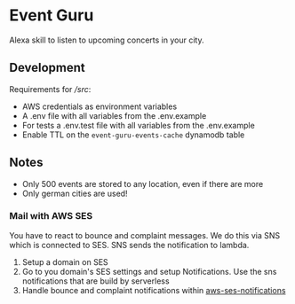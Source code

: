 # Event Guru

Alexa skill to listen to upcoming concerts in your city.

## Development

Requirements for _/src_:
- AWS credentials as environment variables
- A .env file with all variables from the .env.example
- For tests a .env.test file with all variables from the .env.example
- Enable TTL on the `event-guru-events-cache` dynamodb table

## Notes

- Only 500 events are stored to any location, even if there are more
- Only german cities are used!

### Mail with AWS SES

You have to react to bounce and complaint messages. We do this via SNS which is connected to
SES. SNS sends the notification to lambda.

1. Setup a domain on SES
2. Go to you domain's SES settings and setup Notifications. Use the sns notifications
that are build by serverless
3. Handle bounce and complaint notifications within [aws-ses-notifications](src/mail/aws-ses-notifications.js)
